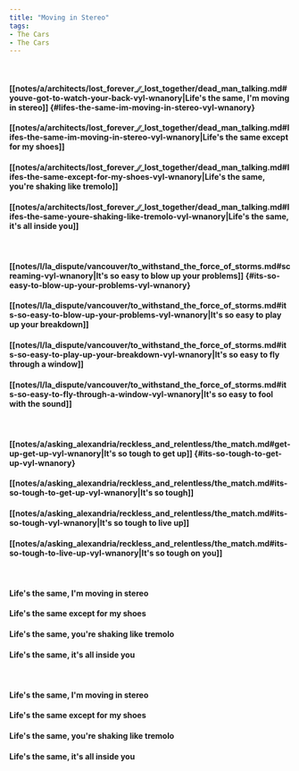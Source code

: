 ```yaml
---
title: "Moving in Stereo"
tags:
- The Cars
- The Cars
---
```

&nbsp;
#### [[notes/a/architects/lost_forever_∕∕_lost_together/dead_man_talking.md#youve-got-to-watch-your-back-vyl-wnanory|Life's the same, I'm moving in stereo]] {#lifes-the-same-im-moving-in-stereo-vyl-wnanory}
#### [[notes/a/architects/lost_forever_∕∕_lost_together/dead_man_talking.md#lifes-the-same-im-moving-in-stereo-vyl-wnanory|Life's the same except for my shoes]]
#### [[notes/a/architects/lost_forever_∕∕_lost_together/dead_man_talking.md#lifes-the-same-except-for-my-shoes-vyl-wnanory|Life's the same, you're shaking like tremolo]]
#### [[notes/a/architects/lost_forever_∕∕_lost_together/dead_man_talking.md#lifes-the-same-youre-shaking-like-tremolo-vyl-wnanory|Life's the same, it's all inside you]]
&nbsp;
#### [[notes/l/la_dispute/vancouver/to_withstand_the_force_of_storms.md#screaming-vyl-wnanory|It's so easy to blow up your problems]] {#its-so-easy-to-blow-up-your-problems-vyl-wnanory}
#### [[notes/l/la_dispute/vancouver/to_withstand_the_force_of_storms.md#its-so-easy-to-blow-up-your-problems-vyl-wnanory|It's so easy to play up your breakdown]]
#### [[notes/l/la_dispute/vancouver/to_withstand_the_force_of_storms.md#its-so-easy-to-play-up-your-breakdown-vyl-wnanory|It's so easy to fly through a window]]
#### [[notes/l/la_dispute/vancouver/to_withstand_the_force_of_storms.md#its-so-easy-to-fly-through-a-window-vyl-wnanory|It's so easy to fool with the sound]]
&nbsp;
#### [[notes/a/asking_alexandria/reckless_and_relentless/the_match.md#get-up-get-up-vyl-wnanory|It's so tough to get up]] {#its-so-tough-to-get-up-vyl-wnanory}
#### [[notes/a/asking_alexandria/reckless_and_relentless/the_match.md#its-so-tough-to-get-up-vyl-wnanory|It's so tough]]
#### [[notes/a/asking_alexandria/reckless_and_relentless/the_match.md#its-so-tough-vyl-wnanory|It's so tough to live up]]
#### [[notes/a/asking_alexandria/reckless_and_relentless/the_match.md#its-so-tough-to-live-up-vyl-wnanory|It's so tough on you]]
&nbsp;
#### Life's the same, I'm moving in stereo
#### Life's the same except for my shoes
#### Life's the same, you're shaking like tremolo
#### Life's the same, it's all inside you
&nbsp;
#### Life's the same, I'm moving in stereo
#### Life's the same except for my shoes
#### Life's the same, you're shaking like tremolo
#### Life's the same, it's all inside you
